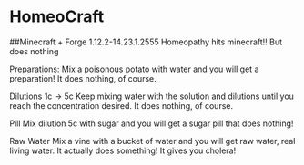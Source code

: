 # HomeoCraft
##Minecraft + Forge 1.12.2-14.23.1.2555
Homeopathy hits minecraft!! But does nothing

Preparations: 
Mix a poisonous potato with water and you will get a preparation! It does nothing, of course. 

Dilutions 1c -> 5c
Keep mixing water with the solution and dilutions until you reach the concentration desired. It does nothing, of course. 

Pill
Mix dilution 5c with sugar and you will get a sugar pill that does nothing!

Raw Water
Mix a vine with a bucket of water and you will get raw water, real living water. It actually does something! It gives you cholera! 
